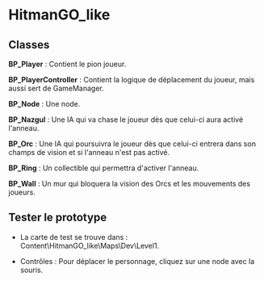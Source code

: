 # HitmanGO_like

## Classes

**BP_Player** :
Contient le pion joueur.

**BP_PlayerController** :
Contient la logique de déplacement du joueur, mais aussi sert de GameManager.

**BP_Node** : Une node.

**BP_Nazgul** : Une IA qui va chase le joueur dès que celui-ci aura activé l'anneau.

**BP_Orc** : Une IA qui poursuivra le joueur dès que celui-ci entrera dans son champs de vision et si l'anneau n'est pas activé.

**BP_Ring** : Un collectible qui permettra d'activer l'anneau.

**BP_Wall** : Un mur qui bloquera la vision des Orcs et les mouvements des joueurs.

## Tester le prototype

- La carte de test se trouve dans :
Content\HitmanGO_like\Maps\Dev\Level1.

- Contrôles :
Pour déplacer le personnage, cliquez sur une node avec la souris.
